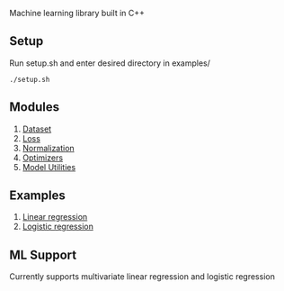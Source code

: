 Machine learning library built in C++

## Setup
Run setup.sh and enter desired directory in examples/
```
./setup.sh
```

## Modules
1. [Dataset](./src/dataset/)
2. [Loss](./src/loss)
3. [Normalization](./src/normalization/)
4. [Optimizers](./src/optimizers/)
5. [Model Utilities](./src/model_utils/)

## Examples
1. [Linear regression](./examples/linear_regression/)
1. [Logistic regression](./examples/logistic_regression/)

## ML Support
Currently supports multivariate linear regression and logistic regression